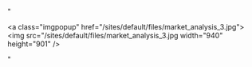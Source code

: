 "<p><a class=\"imgpopup\" href=\"/sites/default/files/market_analysis_3.jpg\"><img src=\"/sites/default/files/market_analysis_3.jpg width=\"940\" height=\"901\" /></a></p> "